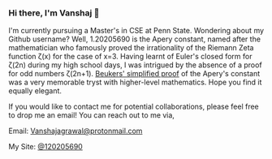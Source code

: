 ### Hi there, I'm Vanshaj 👋

<!--
**120205690/120205690** is a ✨ _special_ ✨ repository because its `README.md` (this file) appears on your GitHub profile.

Here are some ideas to get you started:

- 🔭 I’m currently working on ...
- 🌱 I’m currently learning ...
- 👯 I’m looking to collaborate on ...
- 🤔 I’m looking for help with ...
- 💬 Ask me about ...
- 📫 How to reach me: ...
- 😄 Pronouns: ...
- ⚡ Fun fact: ...
-->
I'm currently pursuing a Master's in CSE at Penn State. Wondering about my Github username? Well, 1.20205690 is the Apery constant, named after the mathematician who famously proved the irrationality of the Riemann Zeta function ζ(x) for the case of x=3.
Having learnt of Euler's closed form for ζ(2n) during my high school days, I was intrigued by the absence of a proof for odd numbers ζ(2n+1). <a href="https://link.springer.com/chapter/10.1007/978-1-4757-4217-6_48" target="_blank">Beukers' simplified proof</a> of the Apery's constant was a very memorable tryst with higher-level mathematics. Hope you find it equally elegant.

If you would like to contact me for potential collaborations, please feel free to drop me an email!
You can reach out to me via,

Email: [Vanshajagrawal@protonmail.com](mailto:Vanshajagrawal@protonmail.com)

My Site: [@120205690](http://120205690.github.io/)
